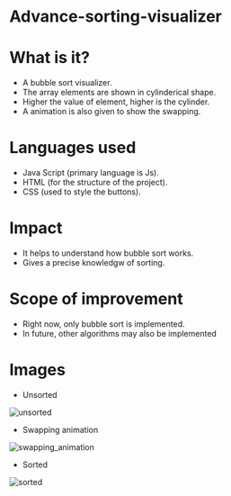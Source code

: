 # Advance-sorting-visualizer

# What is it?
* A bubble sort visualizer.
* The array elements are shown in cylinderical shape.
* Higher the value of element, higher is the  cylinder.
* A animation is also given to show the swapping.

# Languages used
* Java Script (primary language is Js).
* HTML (for the structure of the project).
* CSS (used to style the buttons).

# Impact
* It helps to understand how bubble sort works.
* Gives a precise knowledgw of sorting.

# Scope of improvement
* Right now, only bubble sort is implemented.
* In future, other algorithms may also be implemented


# Images
* Unsorted

![unsorted](https://github.com/SnehashisDasgupta/Advance-sorting-visualizer/assets/78195442/d181b971-9648-4af6-96fa-eb7082deb50b)
* Swapping animation

![swapping_animation](https://github.com/SnehashisDasgupta/Advance-sorting-visualizer/assets/78195442/82beff57-4403-4705-aff4-a0ed9f49f175)
* Sorted

![sorted](https://github.com/SnehashisDasgupta/Advance-sorting-visualizer/assets/78195442/8fd9dff5-b0eb-4519-b0c5-9b8754e0de48)
